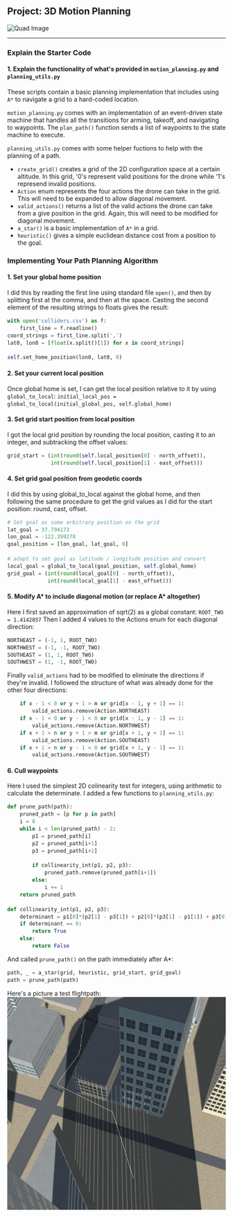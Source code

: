 ## Project: 3D Motion Planning
![Quad Image](./misc/enroute.png)

---

### Explain the Starter Code

#### 1. Explain the functionality of what's provided in `motion_planning.py` and `planning_utils.py`
These scripts contain a basic planning implementation that includes using `A*` to navigate a grid to a hard-coded location.

`motion_planning.py` comes with an implementation of an event-driven state machine that handles all the transitions for arming, takeoff, and navigating to waypoints. The `plan_path()` function sends a list of waypoints to the state machine to execute.

`planning_utils.py` comes with some helper fuctions to help with the planning of a path.
* `create_grid()` creates a grid of the 2D configuration space at a certain altitude. In this grid, '0's represent valid positions for the drone while '1's represend invalid positions.
* `Action` enum represents the four actions the drone can take in the grid. This will need to be expanded to allow diagonal movement.
* `valid_actions()` returns a list of the valid actions the drone can take from a give position in the grid. Again, this will need to be modified for diagonal movement.
* `a_star()` is a basic implementation of `A*` in a grid.
* `heuristic()` gives a simple euclidean distance cost from a position to the goal.



### Implementing Your Path Planning Algorithm

#### 1. Set your global home position
I did this by reading the first line using standard file `open()`, and then by splitting first at the comma, and then at the space. Casting the second element of the resulting strings to floats gives the result:
```python
with open('colliders.csv') as f:
    first_line = f.readline()
coord_strings = first_line.split(',')
lat0, lon0 = [float(x.split()[1]) for x in coord_strings]

self.set_home_position(lon0, lat0, 0)
```

#### 2. Set your current local position
Once global home is set, I can get the local position relative to it by using `global_to_local`:
`initial_local_pos = global_to_local(initial_global_pos, self.global_home)`

#### 3. Set grid start position from local position
I got the local grid position by rounding the local position, casting it to an integer, and subtracking the offset values:

```python
grid_start = (int(round(self.local_position[0] - north_offset)),
              int(round(self.local_position[1] - east_offset)))
```

#### 4. Set grid goal position from geodetic coords
I did this by using global_to_local against the global home, and then following the same procedure to get the grid values as I did for the start position: round, cast, offset.

```python
# Set goal as some arbitrary position on the grid
lat_goal = 37.794173
lon_goal = -122.399278
goal_position = [lon_goal, lat_goal, 0]

# adapt to set goal as latitude / longitude position and convert
local_goal = global_to_local(goal_position, self.global_home)
grid_goal = (int(round(local_goal[0] - north_offset)),
             int(round(local_goal[1] - east_offset)))
```

#### 5. Modify A* to include diagonal motion (or replace A* altogether)
Here I first saved an approximation of sqrt(2) as a global constant:
`ROOT_TWO = 1.4142857`
Then I added 4 values to the Actions enum for each diagonal direction:
```python
NORTHEAST = (-1, 1, ROOT_TWO)
NORTHWEST = (-1, -1, ROOT_TWO)
SOUTHEAST = (1, 1, ROOT_TWO)
SOUTHWEST = (1, -1, ROOT_TWO)
```
Finally `valid_actions` had to be modified to eliminate the directions if they're invalid. I followed the structure of what was already done for the other four directions:
```python
    if x - 1 < 0 or y + 1 > m or grid[x - 1, y + 1] == 1:
        valid_actions.remove(Action.NORTHEAST)
    if x - 1 < 0 or y - 1 < 0 or grid[x - 1, y - 1] == 1:
        valid_actions.remove(Action.NORTHWEST)
    if x + 1 > n or y + 1 > m or grid[x + 1, y + 1] == 1:
        valid_actions.remove(Action.SOUTHEAST)
    if x + 1 > n or y - 1 < 0 or grid[x + 1, y - 1] == 1:
        valid_actions.remove(Action.SOUTHWEST)
```

#### 6. Cull waypoints 
Here I used the simplest 2D colinearity test for integers, using 
arithmetic to calculate the determinate. I added a few functions to `planning_utils.py`:
```python
def prune_path(path):
    pruned_path = [p for p in path]
    i = 0
    while i < len(pruned_path) - 2:
        p1 = pruned_path[i]
        p2 = pruned_path[i+1]
        p3 = pruned_path[i+2]

        if collinearity_int(p1, p2, p3):
            pruned_path.remove(pruned_path[i+1])
        else:
            i += 1
    return pruned_path

def collinearity_int(p1, p2, p3): 
    determinant = p1[0]*(p2[1] - p3[1]) + p2[0]*(p3[1] - p1[1]) + p3[0]*(p1[1] - p2[1])
    if determinant == 0:
        return True
    else:
        return False
```

And called `prune_path()` on the path immediately after A*:
```python
path, _ = a_star(grid, heuristic, grid_start, grid_goal)
path = prune_path(path)
```

Here's a picture a test flightpath:
![Quad Image](path.png)